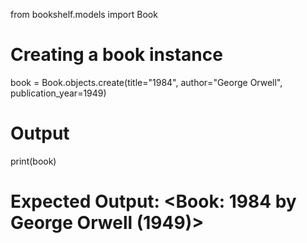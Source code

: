 from bookshelf.models import Book

# Creating a book instance

book = Book.objects.create(title="1984", author="George Orwell", publication_year=1949)

# Output

print(book)

# Expected Output: <Book: 1984 by George Orwell (1949)>
